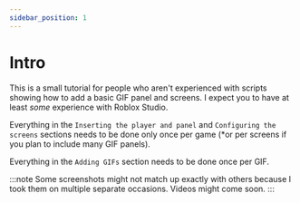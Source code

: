 ```yaml
---
sidebar_position: 1
---
```


# Intro

This is a small tutorial for people who aren't experienced with scripts showing how to add a basic GIF panel and screens. I expect you to have at least _some_ experience with Roblox Studio.

Everything in the `Inserting the player and panel` and `Configuring the screens` sections needs to be done only once per game (\*or per screens if you plan to include many GIF panels).

Everything in the `Adding GIFs` section needs to be done once per GIF.

:::note
Some screenshots might not match up exactly with others because I took them on multiple separate occasions. Videos might come soon.
:::
